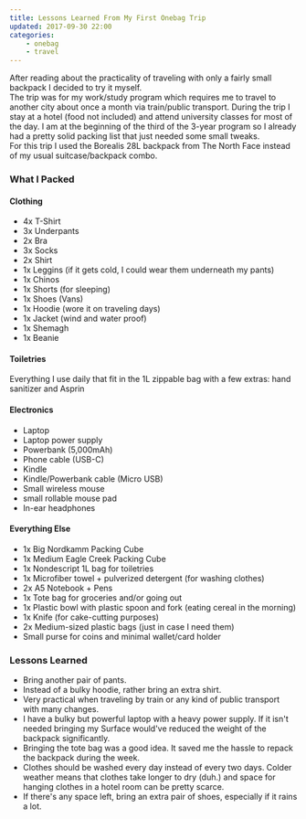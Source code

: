 ```yaml
---
title: Lessons Learned From My First Onebag Trip
updated: 2017-09-30 22:00
categories:
    - onebag
    - travel
---
```

After reading about the practicality of traveling with only a fairly small backpack I decided to try it myself.  
The trip was for my work/study program which requires me to travel to another city about once a month via train/public transport. During the trip I stay at a hotel (food not included) and attend university classes for most of the day. I am at the beginning of the third of the 3-year program so I already had a pretty solid packing list that just needed some small tweaks.  
For this trip I used the Borealis 28L backpack from The North Face instead of my usual suitcase/backpack combo.

### What I Packed
#### Clothing
 * 4x T-Shirt
 * 3x Underpants
 * 2x Bra
 * 3x Socks
 * 2x Shirt
 * 1x Leggins (if it gets cold, I could wear them underneath my pants)
 * 1x Chinos
 * 1x Shorts (for sleeping)
 * 1x Shoes (Vans)
 * 1x Hoodie (wore it on traveling days)
 * 1x Jacket (wind and water proof)
 * 1x Shemagh
 * 1x Beanie

#### Toiletries
Everything I use daily that fit in the 1L zippable bag with a few extras: hand sanitizer and Asprin

#### Electronics
 * Laptop
 * Laptop power supply
 * Powerbank (5,000mAh)
 * Phone cable (USB-C)
 * Kindle
 * Kindle/Powerbank cable (Micro USB)
 * Small wireless mouse
 * small rollable mouse pad
 * In-ear headphones

#### Everything Else
 * 1x Big Nordkamm Packing Cube
 * 1x Medium Eagle Creek Packing Cube
 * 1x Nondescript 1L bag for toiletries
 * 1x Microfiber towel + pulverized detergent (for washing clothes)
 * 2x A5 Notebook + Pens
 * 1x Tote bag for groceries and/or going out
 * 1x Plastic bowl with plastic spoon and fork (eating cereal in the morning)
 * 1x Knife (for cake-cutting purposes)
 * 2x Medium-sized plastic bags (just in case I need them)
 * Small purse for coins and minimal wallet/card holder

### Lessons Learned
 * Bring another pair of pants.
 * Instead of a bulky hoodie, rather bring an extra shirt.
 * Very practical when traveling by train or any kind of public transport with many changes.
 * I have a bulky but powerful laptop with a heavy power supply. If it isn't needed bringing my Surface would've reduced the weight of the backpack significantly.
 * Bringing the tote bag was a good idea. It saved me the hassle to repack the backpack during the week.
 * Clothes should be washed every day instead of every two days. Colder weather means that clothes take longer to dry (duh.) and space for hanging clothes in a hotel room can be pretty scarce.
 * If there's any space left, bring an extra pair of shoes, especially if it rains a lot.
